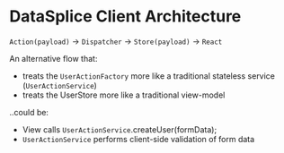 # DataSplice Client Architecture

`Action(payload)` -> `Dispatcher` -> `Store(payload)` -> `React`


An alternative flow that:

- treats the `UserActionFactory` more like a traditional stateless service (`UserActionService`)
- treats the UserStore more like a traditional view-model

..could be:

- View calls `UserActionService`.createUser(formData);
- `UserActionService` performs client-side validation of form data
